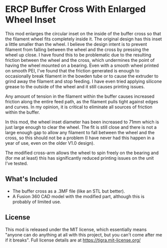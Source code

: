 # ERCP Buffer Cross With Enlarged Wheel Inset

This mod enlarges the circular inset on the inside of the buffer cross so that the filament wheel fits completely inside it. The original design has this inset a little smaller than the wheel. I believe the design intent is to prevent filament from falling between the wheel and the cross by pressing the wheel up close. I have found this to be problematic due to the resulting friction between the wheel and the cross, which undermines the point of having the wheel mounted on a bearing. Even with a smooth wheel printed on smooth PEI, I've found that the friction generated is enough to occasionally break filament in the bowden tube or to cause the extruder to grind away the filament and stop feeding. I have even tried applying silicone grease to the outside of the wheel and it still causes printing issues.

Any amount of tension in the filament within the buffer causes increased friction along the entire feed path, as the filament pulls tight against edges and curves. In my opinion, it is critical to eliminate all sources of friction within the buffer.

In this mod, the wheel inset diameter has been increased to 71mm which is just large enough to clear the wheel. The fit is still close and there is not a large enough gap to allow any filament to fall between the wheel and the cross, so this should not be a problem (I have never had this happen in a year of use, even on the older V1.0 design).

The modified cross-arm allows the wheel to spin freely on the bearing and (for me at least) this has significantly reduced printing issues on the unit I've tested.

## What's Included

- The buffer cross as a .3MF file (like an STL but better).
- A Fusion 360 CAD model with the modified part, although this is probably of limited use.


## License

This mod is released under the MIT license, which essentially means
"anyone can do anything at all with this project, but you can't come after me if it breaks". Full license details are at https://tigra.mit-license.org/